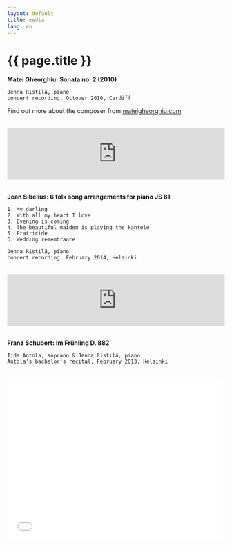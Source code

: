 ```yaml
---
layout: default
title: media
lang: en
---
```


<h1>{{ page.title }}</h1>

__Matei Gheorghiu: Sonata no. 2 (2010)__  

	Jenna Ristilä, piano  
	concert recording, October 2010, Cardiff

Find out more about the composer from [mateigheorghiu.com](http://www.mateigheorghiu.com/)

<br/>

<div>
<iframe width="100%" height="120" scrolling="no" frameborder="no" src="https://w.soundcloud.com/player/?url=https%3A//api.soundcloud.com/tracks/39855115&amp;auto_play=false&amp;hide_related=true&amp;show_comments=false&amp;show_user=false&amp;show_reposts=false&amp;visual=false&amp;sharing=false&amp;buying=false&amp;color=2F5966&amp;theme_color=009966&amp;show_playcount=false&amp;show_artwork=false"></iframe>
</div>

<!--1. My darling 2. With all my heart I love 3. Evening is coming 4. The beautiful maiden is playing the kantele 5. Fratricide 6. Wedding remembrance  -->
<br/>

__Jean Sibelius: 6 folk song arrangements for piano JS 81__  

	1. My darling 
	2. With all my heart I love 
	3. Evening is coming 
	4. The beautiful maiden is playing the kantele 
	5. Fratricide 
	6. Wedding remembrance  

	Jenna Ristilä, piano  
	concert recording, February 2014, Helsinki

<br/>

<div>
<iframe width="100%" height="120" scrolling="no" frameborder="no" src="https://w.soundcloud.com/player/?url=https%3A//api.soundcloud.com/tracks/166484751%3Fsecret_token%3Ds-7le8O&amp;;auto_play=false&amp;hide_related=true&amp;show_comments=false&amp;show_user=false&amp;show_reposts=false&amp;visual=false&amp;sharing=false&amp;buying=false&amp;color=2F5966&amp;theme_color=009966&amp;show_playcount=false&amp;show_artwork=false"></iframe>
</div>

<br/>


__Franz Schubert: Im Frühling D. 882__  

	Iida Antola, soprano & Jenna Ristilä, piano  
	Antola's bachelor's recital, February 2013, Helsinki

<br/>

<iframe src="//player.vimeo.com/video/105480562?byline=0&amp;portrait=0" width="500" height="375" frameborder="0" webkitallowfullscreen mozallowfullscreen allowfullscreen></iframe>

<br/>




